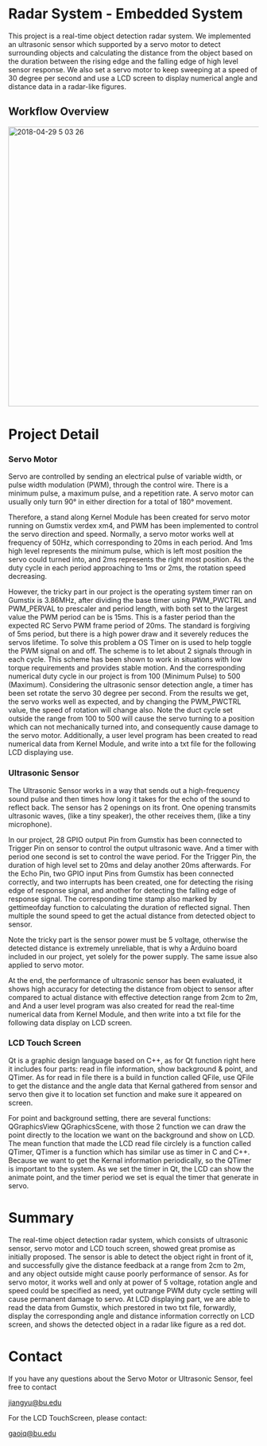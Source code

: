 # Radar System - Embedded System

This project is a real-time object detection radar system. We implemented an ultrasonic sensor which supported by a servo motor to detect surrounding objects and calculating the distance from the object based on the duration between the rising edge and the falling edge of high level sensor response. We also set a servo motor to keep sweeping at a speed of 30 degree per second and use a LCD screen to display numerical angle and distance data in a radar-like figures. 

## Workflow Overview

<img width="563" alt="2018-04-29 5 03 26" src="https://user-images.githubusercontent.com/22137277/39411025-d888f864-4bcf-11e8-8b2e-dc9fb5b53de6.png">


# Project Detail

### Servo Motor

Servo are controlled by sending an electrical pulse of variable width, or pulse width modulation (PWM), through the control wire. There is a minimum pulse, a maximum pulse, and a repetition rate. A servo motor can usually only turn 90° in either direction for a total of 180° movement. 

Therefore, a stand along Kernel Module has been created for servo motor running on Gumstix verdex xm4, and PWM has been implemented to control the servo direction and speed. Normally, a servo motor works well at frequency of 50Hz, which corresponding to 20ms in each period. And 1ms high level represents the minimum pulse, which is left most position the servo could turned into, and 2ms represents the right most position. As the duty cycle in each period approaching to 1ms or 2ms, the rotation speed decreasing.

However, the tricky part in our project is the operating system timer ran on Gumstix is 3.86MHz, after dividing the base timer using PWM_PWCTRL and PWM_PERVAL to prescaler and period length, with both set to the largest value the PWM period can be is 15ms. This is a faster period than the expected RC Servo PWM frame period of 20ms. The standard is forgiving of 5ms period, but there is a high power draw and it severely reduces the servos lifetime. To solve this problem a OS Timer on is used to help toggle the PWM signal on and off. The scheme is to let about 2 signals through in each cycle. This scheme has been shown to work in situations with low torque requirements and provides stable motion. And the corresponding numerical duty cycle in our project is from 100 (Minimum Pulse) to 500 (Maximum). Considering the ultrasonic sensor detection angle, a timer has been set rotate the servo 30 degree per second. From the results we get, the servo works well as expected, and by changing the PWM_PWCTRL value, the speed of rotation will change also. Note the duct cycle set outside the range from 100 to 500 will cause the servo turning to a position which can not mechanically turned into, and consequently cause damage to the servo motor. Additionally, a user level program has been created to read numerical data from Kernel Module, and write into a txt file for the following LCD displaying use.

### Ultrasonic Sensor

The Ultrasonic Sensor works in a way that sends out a high-frequency sound pulse and then times how long it takes for the echo of the sound to reflect back. The sensor has 2 openings on its front. One opening transmits ultrasonic waves, (like a tiny speaker), the other receives them, (like a tiny microphone).

In our project, 28 GPIO output Pin from Gumstix has been connected to Trigger Pin on sensor to control the output ultrasonic wave. And a timer with period one second is set to control the wave period. For the Trigger Pin, the duration of high level set to 20ms and delay another 20ms afterwards. For the Echo Pin, two GPIO input Pins from Gumstix has been connected correctly, and two interrupts has been created, one for detecting the rising edge of response signal, and another for detecting the falling edge of response signal. The corresponding time stamp also marked by gettimeofday function to calculating the duration of reflected signal. Then multiple the sound speed to get the actual distance from detected object to sensor.

Note the tricky part is the sensor power must be 5 voltage, otherwise the detected distance is extremely unreliable, that is why a Arduino board included in our project, yet solely for the power supply. The same issue also applied to servo motor.

At the end, the performance of ultrasonic sensor has been evaluated, it shows high accuracy for detecting the distance from object to sensor after compared to actual distance with effective detection range from 2cm to 2m, and And a user level program was also created for read the real-time numerical data from Kernel Module, and then write into a txt file for the following data display on LCD screen.

### LCD Touch Screen

Qt is a graphic design language based on C++, as for Qt function right here it includes four parts: read in file information, show background & point, and QTimer. As for read in file there is a build in function called QFile, use QFile to get the distance and the angle data that Kernal gathered from sensor and servo then give it to location set function and make sure it appeared on screen.

For point and background setting, there are several functions: QGraphicsView QGraphicsScene, with those 2 function we can draw the point directly to the location we want on the background and show on LCD. The mean function that made the LCD read file circlely is a function called QTimer, QTimer is a function which has similar use as timer in C and C++. Because we want to get the Kernal information periodically, so the QTimer is important to the system. As we set the timer in Qt, the LCD can show the animate point, and the timer period we set is equal the timer that generate in servo.

# Summary

The real-time object detection radar system, which consists of ultrasonic sensor, servo motor and LCD touch screen, showed great promise as initially proposed. The sensor is able to detect the object right in front of it, and successfully give the distance feedback at a range from 2cm to 2m, and any object outside might cause poorly performance of sensor. As for servo motor, it works well and only at power of 5 voltage, rotation angle and speed could be specified as need, yet outrange PWM duty cycle setting will cause permanent damage to servo. At LCD displaying part, we are able to read the data from Gumstix, which prestored in two txt file, forwardly, display the corresponding angle and distance information correctly on LCD screen, and shows the detected object in a radar like figure as a red dot.

# Contact

If you have any questions about the Servo Motor or Ultrasonic Sensor, feel free to contact

jiangyu@bu.edu

For the LCD TouchScreen, please contact:

gaojq@bu.edu

